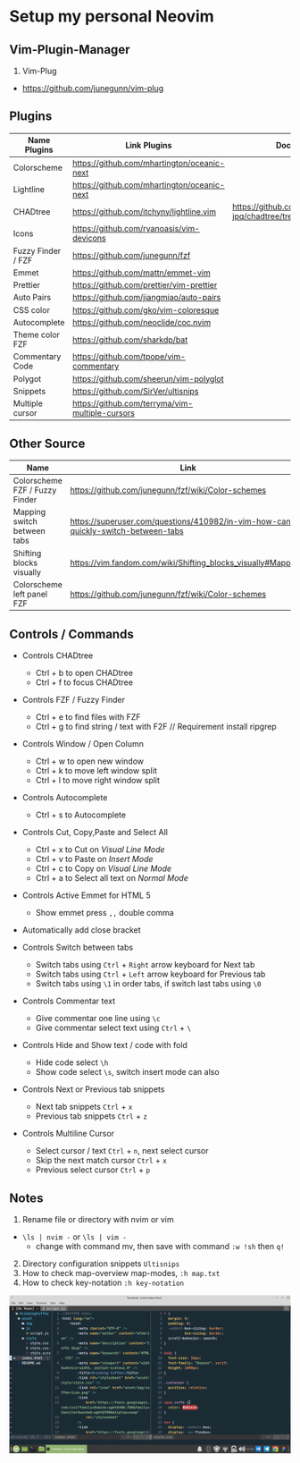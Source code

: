 # Setup my personal Neovim

## Vim-Plugin-Manager

1. Vim-Plug

- https://github.com/junegunn/vim-plug

## Plugins

| Name Plugins | Link Plugins | Docs | Link Short Description |
| ------------ | ------------ | ---- | ---------------------- |
| Colorscheme | https://github.com/mhartington/oceanic-next |
| Lightline | https://github.com/mhartington/oceanic-next |
| CHADtree | https://github.com/itchyny/lightline.vim | https://github.com/ms-jpq/chadtree/tree/chad/docs |
| Icons | https://github.com/ryanoasis/vim-devicons |
| Fuzzy Finder / FZF | https://github.com/junegunn/fzf |
| Emmet | https://github.com/mattn/emmet-vim |
| Prettier | https://github.com/prettier/vim-prettier |
| Auto Pairs | https://github.com/jiangmiao/auto-pairs |
| CSS color | https://github.com/gko/vim-coloresque |
| Autocomplete | https://github.com/neoclide/coc.nvim |
| Theme color FZF | https://github.com/sharkdp/bat |
| Commentary Code | https://github.com/tpope/vim-commentary |
| Polygot | https://github.com/sheerun/vim-polyglot |
| Snippets | https://github.com/SirVer/ultisnips | | https://gist.github.com/mfebriann/a9d55a44a50647c3caecbc08c1cd654b |
| Multiple cursor | https://github.com/terryma/vim-multiple-cursors |

## Other Source

| Name | Link | Link Short Description |
| ---- | ---- | ---------------------- |
| Colorscheme FZF / Fuzzy Finder | https://github.com/junegunn/fzf/wiki/Color-schemes | https://gist.github.com/mfebriann/29263ae9314d0244335e98d138b3b6a5 |
| Mapping switch between tabs | https://superuser.com/questions/410982/in-vim-how-can-i-quickly-switch-between-tabs | https://gist.github.com/mfebriann/b1d1a8462a9bec506511d6dd97f9bd2e |
| Shifting blocks visually | https://vim.fandom.com/wiki/Shifting_blocks_visually#Mappings |
| Colorscheme left panel FZF | https://github.com/junegunn/fzf/wiki/Color-schemes | 

## Controls / Commands

- Controls CHADtree
   - Ctrl + b to open CHADtree
   - Ctrl + f to focus CHADtree

- Controls FZF / Fuzzy Finder
   - Ctrl + e to find files with FZF
   - Ctrl + g to find string / text with F2F // Requirement install ripgrep

- Controls Window / Open Column 
   - Ctrl + w to open new window
   - Ctrl + k to move left window split
   - Ctrl + l to move right window split
- Controls Autocomplete
   - Ctrl + s to Autocomplete

- Controls Cut, Copy,Paste and Select All
   - Ctrl + x to Cut on _Visual Line Mode_
   - Ctrl + v to Paste  on _Insert Mode_
   - Ctrl + c to Copy  on _Visual Line Mode_
   - Ctrl + a to Select all text on _Normal Mode_

- Controls Active Emmet for HTML 5
   - Show emmet press `,,` double comma

- Automatically add close bracket

- Controls Switch between tabs
   - Switch tabs using `Ctrl` + `Right` arrow keyboard for Next tab
   - Switch tabs using `Ctrl` + `Left` arrow keyboard for Previous tab
   - Switch tabs using `\1` in order tabs, if switch last tabs using `\0`

- Controls Commentar text 
   - Give commentar one line using `\c`
   - Give commentar select text using `Ctrl` + `\`

- Controls Hide and Show text / code with fold 
   - Hide code select `\h`
   - Show code select `\s`, switch insert mode can also

- Controls Next or Previous tab snippets
   - Next tab snippets `Ctrl` + `x`
   - Previous tab snippets `Ctrl` + `z`

- Controls Multiline Cursor
   - Select cursor / text `Ctrl` + `n`, next select cursor
   - Skip the next match cursor `Ctrl` + `x` 
   - Previous select cursor `Ctrl` + `p`

## Notes

1. Rename file or directory with nvim or vim
- `\ls | nvim -` or `\ls | vim -` 
  - change with command mv, then save with command `:w !sh` then `q!`
2. Directory configuration snippets `Ultisnips`
3. How to check map-overview map-modes, `:h map.txt`
4. How to check key-notation `:h key-notation`

<img src="using-neovim.png">
